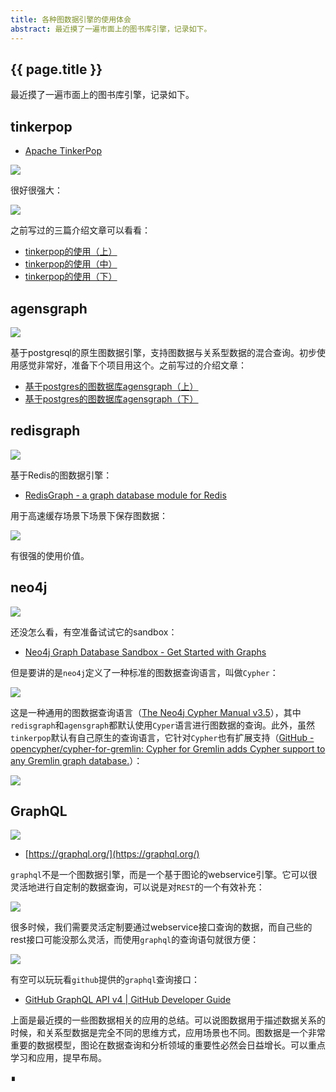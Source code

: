 ```yaml
---
title: 各种图数据引擎的使用体会
abstract: 最近摸了一遍市面上的图书库引擎，记录如下。
---
```


## {{ page.title }}

最近摸了一遍市面上的图书库引擎，记录如下。

## tinkerpop

* [Apache TinkerPop](http://tinkerpop.apache.org/)

![](https://raw.githubusercontent.com/liweinan/blogpic2019/master/data/apr24/94472FDC-7772-4ABB-8788-8A3CB132B0BA.png)

很好很强大：

![](https://raw.githubusercontent.com/liweinan/blogpic2019/master/data/apr24/7E470FF7-326B-405F-954C-3D774AC2FEA4.png)

之前写过的三篇介绍文章可以看看：

* [tinkerpop的使用（上）](http://weinan.io/2019/04/03/tinkerpop.html)
* [tinkerpop的使用（中）](http://weinan.io/2019/04/04/tinkerpop.html)
* [tinkerpop的使用（下）](http://weinan.io/2019/04/05/tinkerpop.html)

## agensgraph

![](https://raw.githubusercontent.com/liweinan/blogpic2019/master/data/apr24/10C7502C-07AB-45DD-99AF-08F2272AB3D4.png)

基于postgresql的原生图数据引擎，支持图数据与关系型数据的混合查询。初步使用感觉非常好，准备下个项目用这个。之前写过的介绍文章：

* [基于postgres的图数据库agensgraph（上）](http://weinan.io/2019/04/10/agens.html)
* [基于postgres的图数据库agensgraph（下）](http://weinan.io/2019/04/11/agens.html)

## redisgraph

![](https://raw.githubusercontent.com/liweinan/blogpic2019/master/data/apr24/redislabs-redisgraph-social-banner.png)

基于Redis的图数据引擎：

* [RedisGraph - a graph database module for Redis](https://oss.redislabs.com/redisgraph/)

用于高速缓存场景下场景下保存图数据：

![](https://raw.githubusercontent.com/liweinan/blogpic2019/master/data/apr24/3081555297727_.pic_hd.jpg)

有很强的使用价值。

## neo4j

![](https://raw.githubusercontent.com/liweinan/blogpic2019/master/data/apr24/maxresdefault.jpg)

还没怎么看，有空准备试试它的sandbox：

* [Neo4j Graph Database Sandbox - Get Started with Graphs](https://neo4j.com/sandbox-v2/)

但是要讲的是`neo4j`定义了一种标准的图数据查询语言，叫做`Cypher`：

![](https://raw.githubusercontent.com/liweinan/blogpic2019/master/data/apr24/88ACE4E7-6158-4271-8A70-5888D5138304.png)

这是一种通用的图数据查询语言（[The Neo4j Cypher Manual v3.5](https://neo4j.com/docs/cypher-manual/current/)），其中`redisgraph`和`agensgraph`都默认使用`Cyper`语言进行图数据的查询。此外，虽然`tinkerpop`默认有自己原生的查询语言，它针对`Cypher`也有扩展支持（[GitHub - opencypher/cypher-for-gremlin: Cypher for Gremlin adds Cypher support to any Gremlin graph database.](https://github.com/opencypher/cypher-for-gremlin)）：

![](https://raw.githubusercontent.com/liweinan/blogpic2019/master/data/apr24/7EC0D4BC-7BF6-4C09-A7D7-BFF9F03BF4D0.png)

## GraphQL

![](https://raw.githubusercontent.com/liweinan/blogpic2019/master/data/apr24/578C9E4E-5FA7-4AB4-9072-223A3EF03D2F.png)

* [https://graphql.org/](https://graphql.org/) 

`graphql`不是一个图数据引擎，而是一个基于图论的webservice引擎。它可以很灵活地进行自定制的数据查询，可以说是对`REST`的一个有效补充：

![](https://raw.githubusercontent.com/liweinan/blogpic2019/master/data/apr24/1_feOd6UwyHF71rRmRtj_B7g.png)

很多时候，我们需要灵活定制要通过webservice接口查询的数据，而自己些的rest接口可能没那么灵活，而使用`graphql`的查询语句就很方便：

![](https://raw.githubusercontent.com/liweinan/blogpic2019/master/data/apr24/809CB62E-1C8E-4AFE-A95D-2F0552C785C5.png)

有空可以玩玩看`github`提供的`graphql`查询接口：

* [GitHub GraphQL API v4 | GitHub Developer Guide](https://developer.github.com/v4/)

上面是最近摸的一些图数据相关的应用的总结。可以说图数据用于描述数据关系的时候，和关系型数据是完全不同的思维方式，应用场景也不同。图数据是一个非常重要的数据模型，图论在数据查询和分析领域的重要性必然会日益增长。可以重点学习和应用，提早布局。

∎


